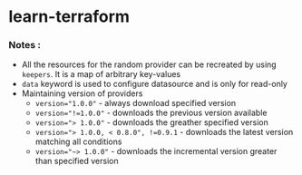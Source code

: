 # learn-terraform


### Notes : 

- All the resources for the random provider can be recreated by using `keepers`. It is a map of arbitrary key-values
- `data` keyword is used to configure datasource and is only for read-only
- Maintaining version of providers
    - `version="1.0.0"` - always download specified version
    - `version="!=1.0.0"` - downloads the previous version available
    - `version="> 1.0.0"` - downloads the greather specified version
    - `version="> 1.0.0, < 0.8.0", !=0.9.1` - downloads the latest version matching all conditions
    - `version="~> 1.0.0"` - downloads the incremental version greater than specified version
